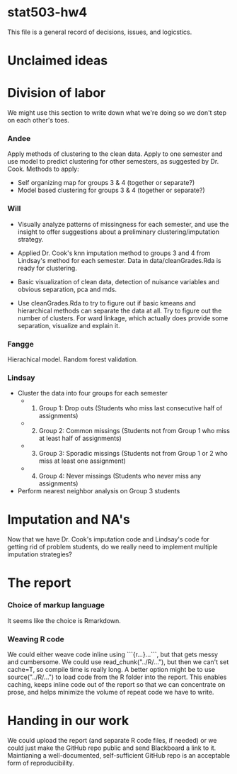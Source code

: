 # stat503-hw4
This file is a general record of decisions, issues, and logicstics.


# Unclaimed ideas



# Division of labor

We might use this section to write down what we're doing so we don't step on each other's toes.

### Andee

Apply methods of clustering to the clean data. Apply to one semester and use model to predict clustering for other semesters, as suggested by Dr. Cook. Methods to apply:

 - Self organizing map for groups 3 & 4 (together or separate?)
 - Model based clustering for groups 3 & 4 (together or separate?)

### Will

- Visually analyze patterns of missingness for each semester, and use the insight to  offer suggestions about a preliminary clustering/imputation strategy.

- Applied Dr. Cook's knn imputation method to groups 3 and 4 from Lindsay's method for each semester. Data in data/cleanGrades.Rda is ready for clustering.

- Basic visualization of clean data, detection of nuisance variables and obvious separation, pca and mds.

- Use cleanGrades.Rda to try to figure out if basic kmeans and hierarchical methods can separate the data at all. Try to figure out the number of clusters. For ward linkage, which actually does provide some separation, visualize and explain it.


### Fangge
Hierachical model. Random forest validation. 

### Lindsay

- Cluster the data into four groups for each semester
  - 1) Group 1: Drop outs (Students who miss last consecutive half of assignments) 
  - 2) Group 2: Common missings (Students not from Group 1 who miss at least half of assignments)
  - 3) Group 3: Sporadic missings (Students not from Group 1 or 2 who miss at least one assignment)
  - 4) Group 4: Never missings (Students who never miss any assignments)
- Perform nearest neighbor analysis on Group 3 students

# Imputation and NA's

Now that we have Dr. Cook's imputation code and Lindsay's code for getting rid of problem students, do we really need to implement multiple imputation strategies?

# The report

### Choice of markup language

It seems like the choice is Rmarkdown.

### Weaving R code

We could either weave code inline using \`\`\`{r...}...\`\`\`, but that gets messy and cumbersome. We could use read_chunk("../R/..."), but then we can't set cache=T, so compile time is really long. A better option  might be to use source("../R/...") to load code from the R folder into the report. This enables caching, keeps inline code out of the report so that we can concentrate on prose, and helps minimize the volume of repeat code we have to write.


# Handing in our work

We could upload the report (and separate R code files, if needed) or we could just make the GitHub repo public and send Blackboard a link to it. Maintianing a well-documented, self-sufficient GitHub repo is an acceptable form of reproducibility.
